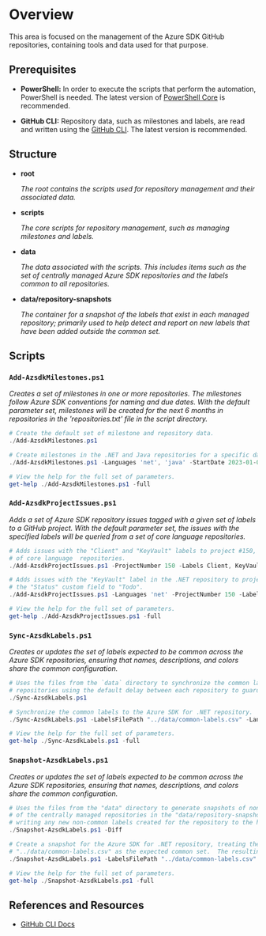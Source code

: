 # Overview

This area is focused on the management of the Azure SDK GitHub repositories, containing tools and data used for that purpose.

## Prerequisites

- **PowerShell:** In order to execute the scripts that perform the automation, PowerShell is needed.  The latest version of [PowerShell Core](https://github.com/PowerShell/PowerShell/blob/master/README.md) is recommended.

- **GitHub CLI:** Repository data, such as milestones and labels, are read and written using the [GitHub CLI](https://github.com/cli/cli/tree/trunk#installation).  The latest version is recommended.

## Structure

- **root**

  _The root contains the scripts used for repository management and their associated data._

- **scripts**

  _The core scripts for repository management, such as managing milestones and labels._

- **data**

  _The data associated with the scripts.  This includes items such as the set of centrally managed Azure SDK repositories and the labels common to all repositories._

- **data/repository-snapshots**

  _The container for a snapshot of the labels that exist in each managed repository; primarily used to help detect and report on new labels that have been added outside the common set._

## Scripts

### `Add-AzsdkMilestones.ps1`

_Creates a set of milestones in one or more repositories.  The milestones follow Azure SDK conventions for naming and due dates.  With the default parameter set, milestones will be created for the next 6 months in repositories in the 'repositories.txt' file in the script directory._

```powershell
# Create the default set of milestone and repository data.
./Add-AzsdkMilestones.ps1

# Create milestones in the .NET and Java repositories for a specific date range.
./Add-AzsdkMilestones.ps1 -Languages 'net', 'java' -StartDate 2023-01-01 -EndDate 2023-07-31

# View the help for the full set of parameters.
get-help ./Add-AzsdkMilestones.ps1 -full
```

### `Add-AzsdkProjectIssues.ps1`

_Adds a set of Azure SDK repository issues tagged with a given set of labels to a GitHub project.  With the default parameter set, the issues with the specified labels will be queried from a set of core language repositories._

```powershell
# Adds issues with the "Client" and "KeyVault" labels to project #150, querying a set
# of core language  repositories.
./Add-AzsdkProjectIssues.ps1 -ProjectNumber 150 -Labels Client, KeyVault

# Adds issues with the "KeyVault" label in the .NET repository to project #150, setting
# the "Status" custom field to "Todo".
./Add-AzsdkProjectIssues.ps1 -Languages 'net' -ProjectNumber 150 -Labels KeyVault -Fields @{Status="Todo"}

# View the help for the full set of parameters.
get-help ./Add-AzsdkProjectIssues.ps1 -full
```

### `Sync-AzsdkLabels.ps1`

_Creates or updates the set of labels expected to be common across the Azure SDK repositories, ensuring that names, descriptions, and colors share the common configuration._

```powershell
# Uses the files from the `data` directory to synchronize the common labels to all centrally managed
# repositories using the default delay between each repository to guard against GitHub throttling.
./Sync-AzsdkLabels.ps1

# Synchronize the common labels to the Azure SDK for .NET repository.
./Sync-AzsdkLabels.ps1 -LabelsFilePath "../data/common-labels.csv" -Languages 'net'

# View the help for the full set of parameters.
get-help ./Sync-AzsdkLabels.ps1 -full
```

### `Snapshot-AzsdkLabels.ps1`

_Creates or updates the set of labels expected to be common across the Azure SDK repositories, ensuring that names, descriptions, and colors share the common configuration._

```powershell
# Uses the files from the "data" directory to generate snapshots of non-common labels for each
# of the centrally managed repositories in the "data/repository-snapshots" directory while
# writing any new non-common labels created for the repository to the host.
./Snapshot-AzsdkLabels.ps1 -Diff

# Create a snapshot for the Azure SDK for .NET repository, treating the labels defined in
# "../data/common-labels.csv" as the expected common set.  The resulting snapshot is written to the ""./snapshots" directory.
./Snapshot-AzsdkLabels.ps1 -LabelsFilePath "../data/common-labels.csv" -Languages 'net' -RepositoryFilePath "snapshots"

# View the help for the full set of parameters.
get-help ./Snapshot-AzsdkLabels.ps1 -full
```

## References and Resources

- [GitHub CLI Docs](https://docs.github.com/en/github-cli)
